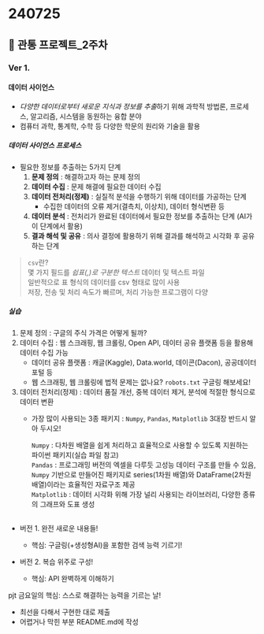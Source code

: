 # 240725

## 📌 관통 프로젝트_2주차

### Ver 1.
#### 데이터 사이언스
- *다양한 데이터로부터 새로운 지식과 정보를 추출*하기 위해 과학적 방법론, 프로세스, 알고리즘, 시스템을 동원하는 융합 분야
- 컴퓨터 과학, 통계학, 수학 등 다양한 학문의 원리와 기술을 활용

##### 데이터 사이언스 프로세스
- 필요한 정보를 추출하는 5가지 단계
    1. **문제 정의** : 해결하고자 하는 문제 정의
    2. **데이터 수집** : 문제 해결에 필요한 데이터 수집
    3. **데이터 전처리(정제)** : 실질적 분석을 수행하기 위해 데이터를 가공하는 단계
        - 수집한 데이터의 오류 제거(결측치, 이상치), 데이터 형식변환 등 
    4. **데이터 분석** : 전처리가 완료된 데이터에서 필요한 정보를 추출하는 단계 (AI가 이 단계에서 활용)
    5. **결과 해석 및 공유** : 의사 결정에 활용하기 위해 결과를 해석하고 시각화 후 공유하는 단계

> `csv`란?</br>
몇 가지 필드를 *쉽표(,)로 구분한 텍스트* 데이터 및 텍스트 파일</br>
일반적으로 표 형식의 데이터를 csv 형태로 많이 사용</br>
저장, 전송 및 처리 속도가 빠르며, 처리 가능한 프로그램이 다양

##### 실습
1. 문제 정의 : 구글의 주식 가격은 어떻게 될까?
2. 데이터 수집 : 웹 스크래핑, 웹 크롤링, Open API, 데이터 공유 플랫폼 등을 활용해 데이터 수집 가능
    - 데이터 공유 플랫폼 : 캐글(Kaggle), Data.world, 데이콘(Dacon), 공공데이터포털 등
    - 웹 스크래핑, 웹 크롤링에 법적 문제는 없나요? `robots.txt` 구글링 해보세요!
3. 데이터 전처리(정제) : 데이터 품질 개선, 중복 데이터 제거, 분석에 적절한 형식으로 데이터 변환
    - 가장 많이 사용되는 3종 패키지 : `Numpy`, `Pandas`, `Matplotlib` 3대장 반드시 알아 두시오!
        
        `Numpy` : 다차원 배열을 쉽게 처리하고 효율적으로 사용할 수 있도록 지원하는 파이썬 패키지(실습 파일 참고)</br>
        `Pandas` : 프로그래밍 버전의 엑셀을 다루듯 고성능 데이터 구조를 만들 수 있음, `Numpy` 기반으로 만들어진 패키지로 series(1차원 배열)와 DataFrame(2차원 배열)이라는 효율적인 자료구조 제공</br>
        `Matplotlib` : 데이터 시각화 위해 가장 널리 사용되는 라이브러리, 다양한 종류의 그래프와 도표 생성




## 
- 버전 1. 완전 새로운 내용들!
    - 핵심: 구글링(+생성형AI)을 포함한 검색 능력 기르기!

- 버전 2. 복습 위주로 구성!
    - 핵심: API 완벽하게 이해하기

pjt 금요일의 핵심: 스스로 해결하는 능력을 기르는 날!
- 최선을 다해서 구현한 대로 제출
- 어렵거나 막힌 부분 README.md에 작성